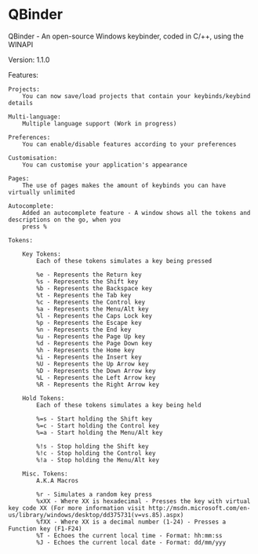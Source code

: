 QBinder
=======

QBinder - An open-source Windows keybinder, coded in C/++, using the WINAPI

Version: 1.1.0

Features:

    Projects:
        You can now save/load projects that contain your keybinds/keybind details

    Multi-language:
        Multiple language support (Work in progress)

    Preferences:
        You can enable/disable features according to your preferences

    Customisation:
        You can customise your application's appearance

    Pages:
        The use of pages makes the amount of keybinds you can have virtually unlimited

    Autocomplete:
        Added an autocomplete feature - A window shows all the tokens and descriptions on the go, when you
        press %

    Tokens:
  
        Key Tokens:
            Each of these tokens simulates a key being pressed 
                
            %e - Represents the Return key
            %s - Represents the Shift key
            %b - Represents the Backspace key
            %t - Represents the Tab key
            %c - Represents the Control key
            %a - Represents the Menu/Alt key
            %l - Represents the Caps Lock key
            %p - Represents the Escape key
            %n - Represents the End key
            %u - Represents the Page Up key
            %d - Represents the Page Down key
            %h - Represents the Home key
            %i - Represents the Insert key
            %U - Represents the Up Arrow key
            %D - Represents the Down Arrow key
            %L - Represents the Left Arrow key
            %R - Represents the Right Arrow key
      
        Hold Tokens:
            Each of these tokens simulates a key being held
            
            %=s - Start holding the Shift key
            %=c - Start holding the Control key
            %=a - Start holding the Menu/Alt key
            
            %!s - Stop holding the Shift key
            %!c - Stop holding the Control key
            %!a - Stop holding the Menu/Alt key
        
        Misc. Tokens:
            A.K.A Macros
            
            %r - Simulates a random key press
            %xXX - Where XX is hexadecimal - Presses the key with virtual key code XX (For more information visit http://msdn.microsoft.com/en-us/library/windows/desktop/dd375731(v=vs.85).aspx)
            %fXX - Where XX is a decimal number (1-24) - Presses a Function key (F1-F24)
            %T - Echoes the current local time - Format: hh:mm:ss
            %J - Echoes the current local date - Format: dd/mm/yyy
      
